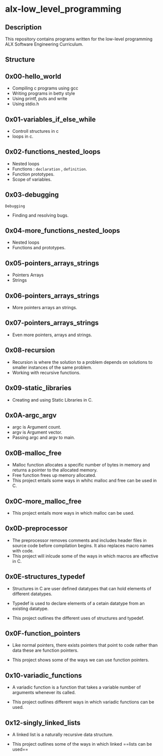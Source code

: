 # alx-low_level_programming
## Description
This repository contains programs written for the low-level programming ALX Software Engineering Curriculum.
## Structure
## 0x00-hello_world
- Compiling c programs using gcc
- Writing programs in betty style
- Using printf, puts and write
- Using stdio.h
## 0x01-variables_if_else_while
- Controll structures in c
- loops in c.
## 0x02-functions_nested_loops
- Nested loops
- Functions : `declaration` , `definition`.
- Function prototypes.
- Scope of variables.
## 0x03-debugging
`Debugging`
- Finding and resolving bugs.
## 0x04-more_functions_nested_loops
- Nested loops
- Functions and prototypes.
## 0x05-pointers_arrays_strings
- Pointers
Arrays
- Strings
## 0x06-pointers_arrays_strings
- More pointers arrays an strings.
## 0x07-pointers_arrays_strings
- Even more pointers, arrays and strings.
## 0x08-recursion
- Recursion is where the solution to a problem depends on solutions to smaller instances of the same problem.
- Working with recursive functions.
## 0x09-static_libraries
- Creating and using Static Libraries in C.
## 0x0A-argc_argv
- argc is Argument count.
- argv is Argument vector.
- Passing argc and argv to main.
## 0x0B-malloc_free
- Malloc function allocates a specific number of bytes in memory and returns a pointer to the allocated memory.
- Free function frees up memory allocated.
- This project entails some ways in whihc malloc and free can be used in C.

## 0x0C-more_malloc_free
- This project entails more ways in which malloc can be used.

## 0x0D-preprocessor
- The preprocessor removes comments and includes header files in source code before compilation begins. It also replaces macro names with code.
- This project will inlcude some of the ways in which macros are effective in C.

## 0x0E-structures_typedef
- Structures in C are user defined datatypes that can hold elements of different datatypes.
-  Typedef is used to declare elements of a cetain datatype from an existing datatype.

- This project outlines the different uses of structures and typedef.
## 0x0F-function_pointers
- Like normal pointers, there exists pointers that point to code rather than data these are function pointers.

- This project shows some of the ways we can use function pointers.
## 0x10-variadic_functions
- A variadic function is a function that takes a variable number of arguments whenever its called.

- This project outlines different ways in which variadic functions can be used.
## 0x12-singly_linked_lists
- A linked list is a naturally recursive data structure.

- This project outlines some of the ways in which linked ==lists can be used==